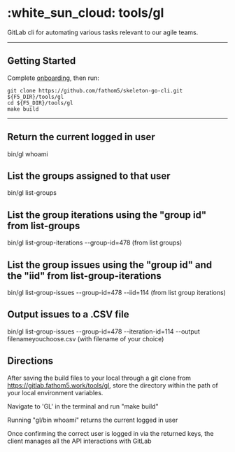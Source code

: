 # :white_sun_cloud: tools/gl

GitLab cli for automating various tasks relevant to our agile teams.

---

## Getting Started

Complete [onboarding](https://github.com/fathom5/codex/wiki/Onboarding), then run:

    git clone https://github.com/fathom5/skeleton-go-cli.git ${F5_DIR}/tools/gl
    cd ${F5_DIR}/tools/gl
    make build

---

## Return the current logged in user

bin/gl whoami

## List the groups assigned to that user

bin/gl list-groups

## List the group iterations using the "group id" from list-groups

bin/gl list-group-iterations --group-id=478 (from list groups)

## List the group issues using the "group id" and the "iid" from list-group-iterations

bin/gl list-group-issues --group-id=478 --iid=114 (from list group iterations)

## Output issues to a .CSV file

bin/gl list-group-issues --group-id=478 --iteration-id=114 --output filenameyouchoose.csv (with filename of your choice)

## Directions

After saving the build files to your local through a git clone from https://gitlab.fathom5.work/tools/gl, store the directory within the path of your local environment variables.

Navigate to 'GL' in the terminal and run "make build"

Running "gl/bin whoami" returns the current logged in user

Once confirming the correct user is logged in via the returned keys, the client manages all the API interactions with GitLab
